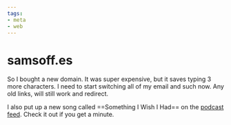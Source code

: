```yaml
---
tags:
- meta
- web
---
```


# samsoff.es

So I bought a new domain. It was super expensive, but it saves typing 3 more characters. I need to start switching all of my email and such now. Any old links, will still work and redirect.

I also put up a new song called ==Something I Wish I Had== on the [podcast feed](http://phobos.apple.com/WebObjects/MZStore.woa/wa/viewPodcast?id=292395055). Check it out if you get a minute.
